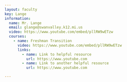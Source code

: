 ```yaml
---
layout: faculty
key: Lange
information:
  name: Mr. Lange
  email: glange@swanvalley.k12.mi.us
  video: https://www.youtube.com/embed/pllRW9wETzw
  courses:
    - name: Freshman Transition
      video: https://www.youtube.com/embed/pllRW9wETzw
      links:
        - name: Link to helpful resource
          url: https://www.youtube.com
        - name: Link to another helpful resource
          url: https://www.youtube.com

---
```

